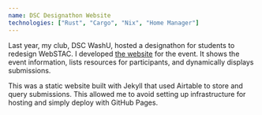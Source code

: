 ```yaml
---
name: DSC Designathon Website
technologies: ["Rust", "Cargo", "Nix", "Home Manager"]
---
```

Last year, my club, DSC WashU, hosted a designathon for students to redesign WebSTAC. I developed [the website](https://dscwashu.github.io/webstacdesignathon/) for the event.
It shows the event information, lists resources for participants, and dynamically displays submissions.

This was a static website built with Jekyll that used Airtable to store and query submissions. This allowed me to avoid setting up infrastructure for hosting and simply deploy with GitHub Pages.
